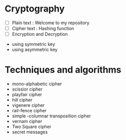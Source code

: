 # Cryptography
- [ ] Plain text : Welcome to my repository
- [ ] Cipher text : Hashing function
- [ ] Encryption and Decryption 
- using symmetric key
- using asymmetric key
# Techniques and algorithms
- mono-alphabetic cipher
- scissior cipher
- playfair cipher
- hill cipher
- vigenere cipher
- rail-fence cipher
- simple -columnar transposition cipher
- vernam cipher
- Two Square cipher
- secret messages
